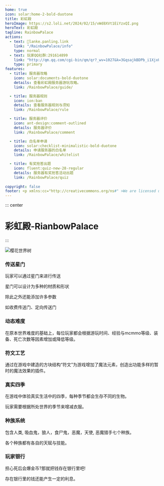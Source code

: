 ```yaml
---
home: true
icon: solar:home-2-bold-duotone
title: 彩虹殿
heroImage: https://s2.loli.net/2024/02/15/vWd8XVt1EiYzxQI.png
heroText: 彩虹殿
tagline: RainbowPalace
actions:
  - text: 🔗lanke.panling.link
    link: "/RainbowPalace/info"
    type: normal
  - text: 玩家QQ社群:291614899
    link: "http://qm.qq.com/cgi-bin/qm/qr?_wv=1027&k=3GqsajkBDPb_i1XjxUwRlv1L9oX7cCTL&authKey=ziPRaeDcJRHemOVPcOfQep3zzgLDyVQfw9jrAj0UhsryVHWqrOXIqp1T1i8Dm3Ku&noverify=0&group_code=291614899"
    type: primary
features:
  - title: 服务器攻略
    icon: solar:documents-bold-duotone
    details: 查看彩虹殿服务器游玩攻略。
    link: /RainbowPalace/guide/

  - title: 服务器规则
    icon: ion:ban
    details: 查看服务器规则与须知
    link: /RainbowPalace/rule

  - title: 服务器评价
    icon: ant-design:comment-outlined
    details: 服务器评价
    link: /RainbowPalace/comment

  - title: 白名单申请
    icon: solar:checklist-minimalistic-bold-duotone
    details: 申请服务器的白名单
    link: /RainbowPalace/whitelist

  - title: 有奖抢答出题
    icon: fluent:quiz-new-28-regular
    details: 服务器有奖抢答活动出题
    link: /RainbowPalace/quiz
  
copyright: false
footer: <p xmlns:cc="http://creativecommons.org/ns#" >We are licensed under <a href="http://creativecommons.org/licenses/by/4.0/?ref=chooser-v1" target="_blank" rel="license noopener noreferrer" style="display:inline-block;">CC BY 4.0<img style="height:22px!important;margin-left:3px;vertical-align:text-bottom;" src="https://mirrors.creativecommons.org/presskit/icons/cc.svg?ref=chooser-v1"><img style="height:22px!important;margin-left:3px;vertical-align:text-bottom;" src="https://mirrors.creativecommons.org/presskit/icons/by.svg?ref=chooser-v1"></a></p><br />网站所涉及的公司名称、商标、产品等均为其各自所有者的资产，仅供识别。涉及游戏内的剧情文本为MayorTW & 紅石口袋所有。<br />"Minecraft"以及"我的世界"为美国微软公司的商标 本站与微软公司没有从属关系。| © 2015 - 2025 3ON EM
---
```



::: center
# 彩虹殿-RianbowPalace

::: 

![樱花世界树](https://s2.loli.net/2024/02/07/p1vH3FchZxmaYdl.png)

### 传送星门

玩家可以通过星门来进行传送

星门可以设计为多种的材质和形状

除此之外还能添加许多参数

如收费传送门、定向传送门

### 动态难度

在原本世界难度的基础上，每位玩家都会根据游玩时间、经验与mcmmo等级、装备、死亡次数等因素增加或降低等级。

### 符文工艺

通过在游戏中建造的方块结构“符文”为游戏增加了魔法元素，创造出功能多样的暂时的魔法效果的插件。

### 真实四季

在游戏中体验真实生活中的四季，每种季节都会生存不同的生物。

玩家需要根据所处世界的季节来增减衣服。

### 种族系统

包含人类, 吸血鬼，狼人，食尸鬼，恶魔，天使, 恶魔猎手七个种族。

各个种族都有各自的天赋与技能。

### 玩家银行

担心死后会爆金币?那就把钱存在银行里吧!

存在银行里的钱还能产生一定的利息。
